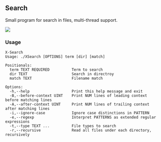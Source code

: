 ## Search

Small program for search in files, multi-thread support.

![](https://raw.githubusercontent.com/meirdev/XSearch/master/Assets/Picture.png)

### Usage

```
X-Search
Usage: ./XSearch [OPTIONS] term [dir] [match]

Positionals:
  term TEXT REQUIRED          Term to search
  dir TEXT                    Search in directroy
  match TEXT                  Filename match

Options:
  -h,--help                   Print this help message and exit
  -B,--before-context UINT    Print NUM lines of leading context before matching lines
  -A,--after-context UINT     Print NUM lines of trailing context after matching lines
  -i,--ignore-case            Ignore case distinctions in PATTERN
  -e,--regexp                 Interpret PATTERNS as extended regular expressions
  -t,--type TEXT ...          File types to search
  -r,--recursive              Read all files under each directory, recursively
```